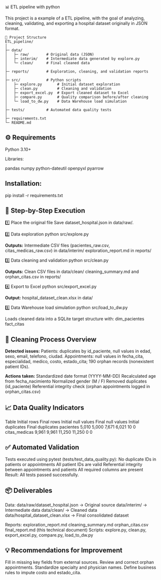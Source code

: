 📊 ETL pipeline with python

This project is a example of a ETL pipeline, with the goal of analyzing, cleaning, validating, and exporting a hospital dataset originally in JSON format.

```
📂 Project Structure
ETL_pipeline/
│
├─ data/
│   ├─ raw/        # Original data (JSON)
│   ├─ interim/    # Intermediate data generated by explore.py
│   └─ clean/      # Final cleaned data
│
├─ reports/        # Exploration, cleaning, and validation reports
│
├─ src/            # Python scripts
│   ├─ explore.py       # Initial dataset exploration
│   ├─ clean.py         # Cleaning and validation
│   ├─ export_excel.py  # Export cleaned dataset to Excel
│   ├─ compare.py       # Quality comparison before/after cleaning
│   └─ load_to_dw.py    # Data Warehouse load simulation
│
├─ tests/          # Automated data quality tests
│
├─ requirements.txt
└─ README.md
```

## ⚙️ Requirements

Python 3.10+

Libraries:

pandas
numpy
python-dateutil
openpyxl
pyarrow

## Installation:

pip install -r requirements.txt

## 🚀 Step-by-Step Execution
1️⃣ Place the original file
Save dataset_hospital.json in data/raw/.

2️⃣ Data exploration
python src/explore.py

**Outputs:**
Intermediate CSV files (pacientes_raw.csv, citas_medicas_raw.csv) in data/interim/
exploration_report.md in reports/

3️⃣ Data cleaning and validation
python src/clean.py

**Outputs:**
Clean CSV files in data/clean/
cleaning_summary.md and orphan_citas.csv in reports/

4️⃣ Export to Excel
python src/export_excel.py

**Output:**
hospital_dataset_clean.xlsx in data/

5️⃣ Data Warehouse load simulation
python src/load_to_dw.py


Loads cleaned data into a SQLite target structure with:
dim_pacientes
fact_citas

## 🧹 Cleaning Process Overview

**Detected issues:**
Patients: duplicates by id_paciente, null values in edad, sexo, email, telefono, ciudad.
Appointments: null values in fecha_cita, especialidad, medico, costo, estado_cita; 190 orphan records (nonexistent patient IDs).

**Actions taken:**
Standardized date format (YYYY-MM-DD)
Recalculated age from fecha_nacimiento
Normalized gender (M / F)
Removed duplicates (id_paciente)
Referential integrity check (orphan appointments logged in orphan_citas.csv)

## 📈 Data Quality Indicators
Table	Initial rows	Final rows	Initial null values	Final null values	Initial duplicates	Final duplicates
pacientes	5,010	5,000	7,671	6,021	10	0
citas_medicas	9,961	9,961	11,250	11,250	0	0

## ✅ Automated Validation
Tests executed using pytest (tests/test_data_quality.py):
  No duplicate IDs in patients or appointments
  All patient IDs are valid
  Referential integrity between appointments and patients
  All required columns are present
Result: All tests passed successfully.

## 📦 Deliverables
Data:
data/raw/dataset_hospital.json → Original source
data/interim/ → Intermediate data
data/clean/ → Cleaned data
data/hospital_dataset_clean.xlsx → Final consolidated dataset

Reports:
exploration_report.md
cleaning_summary.md
orphan_citas.csv
final_report.md (this technical document)
Scripts: explore.py, clean.py, export_excel.py, compare.py, load_to_dw.py

## 💡 Recommendations for Improvement

Fill in missing key fields from external sources.
Review and correct orphan appointments.
Standardize specialty and physician names.
Define business rules to impute costo and estado_cita.
